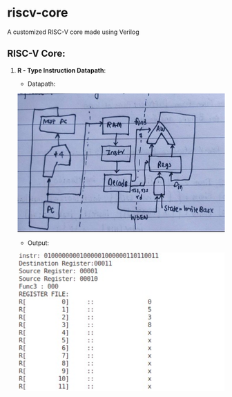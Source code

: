 # riscv-core
A customized RISC-V core made using Verilog

## RISC-V Core:

1. **R - Type Instruction Datapath**:
    - Datapath:

    <p align="center">
        <img width="480" height="320" src="assets/datapath.jpeg">
    </p>

    - Output:

    <p align="center">
        <img width="480" height="320" src="assets/output.jpeg">
    </p>


